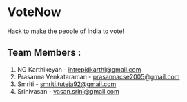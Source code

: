 VoteNow
=======

Hack to make the people of India to vote! 

Team Members :
---------------

1. NG Karthikeyan - intrepidkarthi@gmail.com
2. Prasanna Venkataraman - prasannacse2005@gmail.com
3. Smriti - smriti.tuteja92@gmail.com
4. Srinivasan - vasan.srini@gmail.com
